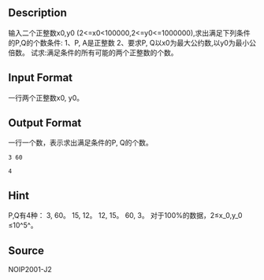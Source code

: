## Description

输入二个正整数x0,y0 (2<=x0<100000,2<=y0<=1000000),求出满足下列条件的P,Q的个数条件:
1、P, A是正整数
2、要求P, Q以x0为最大公约数,以y0为最小公倍数。
试求:满足条件的所有可能的两个正整数的个数。

## Input Format

一行两个正整数x0, y0​。

## Output Format

一行一个数，表示求出满足条件的P, Q的个数。

```input1
3 60
```
```output1
4
```
## Hint

P,Q有4种：
3, 60。
15, 12。
12, 15。
60, 3。
对于100%的数据，2≤x_0​,y_0​≤10^5^。


## Source

NOIP2001-J2
